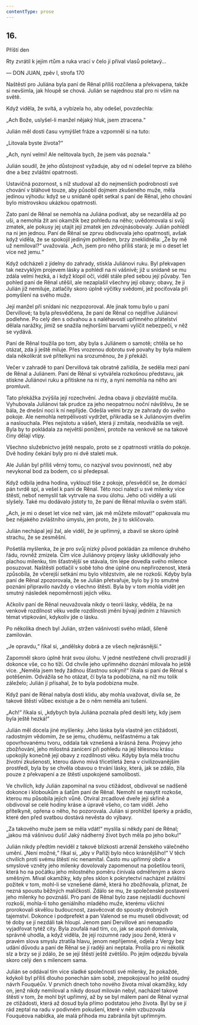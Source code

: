 ```yaml
---
contentType: prose
---
```


## 16.  
Příští den

Rty zvrátil k jejím rtům a ruka vrací v čelo jí příval vlasů poletavý…

— DON JUAN, zpěv I, strofa 170

Naštěstí pro Juliána byla paní de Rênal příliš rozčilena a překvapena, takže si nevšimla, jak hloupě se chová. Julián se najednou stal pro ni vším na světě.

Když viděla, že svítá, a vybízela ho, aby odešel, povzdechla:

„Ach Bože, uslyšel-li manžel nějaký hluk, jsem ztracena.“

Julián měl dosti času vymýšlet fráze a vzpomněl si na tuto:

„Litovala byste života?“

„Ach, nyní velmi! Ale nelitovala bych, že jsem vás poznala.“

Julián soudil, že jeho důstojnost vyžaduje, aby od ní odešel teprve za bílého dne a bez zvláštní opatrnosti.

Ustavičná pozornost, s níž studoval až do nejmenších podrobností své chování v bláhové touze, aby působil dojmem zkušeného muže, měla jedinou výhodu: když se u snídaně opět setkal s paní de Rênal, jeho chování bylo mistrovskou ukázkou opatrnosti.

Zato paní de Rênal se nemohla na Juliána podívat, aby se nezarděla až po uši, a nemohla žít ani okamžik bez pohledu na něho; uvědomovala si svůj zmatek, ale pokusy jej utajit její zmatek jen zdvojnásobovaly. Julián pohlédl na ni jen jednou. Paní de Rênal se zprvu obdivovala jeho opatrnosti, avšak když viděla, že se spokojil jediným pohledem, brzy zneklidněla: „Že by mě už nemiloval?“ uvažovala. „Ach, jsem pro něho příliš stará; je mi o deset let více než jemu.“

Když odcházeli z jídelny do zahrady, stiskla Juliánovi ruku. Byl překvapen tak nezvyklým projevem lásky a pohlédl na ni vášnivě; již u snídaně se mu zdála velmi hezká, a i když klopil oči, viděl stále před sebou její půvaby. Ten pohled paní de Rênal utěšil, ale nezaplašil všechny její obavy; obavy, že ji Julián již nemiluje, zatlačily skoro úplně výčitky svědomí, jež pociťovala při pomyšlení na svého muže.

Její manžel při snídani nic nezpozoroval. Ale jinak tomu bylo u paní Dervillové; ta byla přesvědčena, že paní de Rênal co nejdříve Juliánovi podlehne. Po celý den s odvahou a s naléhavostí upřímného přátelství dělala narážky, jimiž se snažila nejhoršími barvami vylíčit nebezpečí, v něž se vydává.

Paní de Rênal toužila po tom, aby byla s Juliánem o samotě; chtěla se ho otázat, zda ji ještě miluje. Přes vrozenou dobrotu své povahy by byla málem dala několikrát své přítelkyni na srozuměnou, že jí překáží.

Večer v zahradě to paní Dervillová tak obratně zařídila, že seděla mezi paní de Rênal a Juliánem. Paní de Rênal si vytvářela rozkošnou představu, jak stiskne Juliánovi ruku a přitiskne na ni rty, a nyní nemohla na něho ani promluvit.

Tato překážka zvýšila její rozechvění. Jedna obava ji obzvláště mučila. Vyhubovala Juliánovi tak prudce za jeho neopatrnou noční návštěvu, že se bála, že dnešní noci k ní nepřijde. Odešla velmi brzy ze zahrady do svého pokoje. Ale nemohla netrpělivostí vydržet, přikradla se k Juliánovým dveřím a naslouchala. Přes nejistotu a vášeň, která jí zmítala, neodvážila se vejít. Byla by to pokládala za největší ponížení, protože na venkově se na takové činy dělají vtipy.

Všechno služebnictvo ještě nespalo, proto se z opatrnosti vrátila do pokoje. Dvě hodiny čekání byly pro ni dvě staletí muk.

Ale Julián byl příliš věrný tomu, co nazýval svou povinností, než aby nevykonal bod za bodem, co si předepsal.

Když odbila jedna hodina, vyklouzl tiše z pokoje, přesvědčil se, že domácí pán tvrdě spí, a vešel k paní de Rênal. Této noci nalezl u své milenky více štěstí, neboť nemyslil tak vytrvale na svou úlohu. Jeho oči viděly a uši slyšely. Také mu dodávalo jistoty to, že paní de Rênal mluvila o svém stáří.

„Ach, je mi o deset let více než vám, jak mě můžete milovat!“ opakovala mu bez nějakého zvláštního úmyslu, jen proto, že ji to skličovalo.

Julián nechápal její žal, ale viděl, že je upřímný, a zbavil se skoro úplně strachu, že se zesměšní.

Pošetilá myšlenka, že je pro svůj nízký původ pokládán za milence druhého řádu, rovněž zmizela. Čím více Juliánovy projevy lásky uklidňovaly jeho plachou milenku, tím šťastnější se stávala, tím lépe dovedla svého milence posuzovat. Naštěstí potlačil v sobě toho dne úplně onu nepřirozenost, která způsobila, že včerejší setkání mu bylo vítězstvím, ale ne rozkoší. Kdyby byla paní de Rênal zpozorovala, že se Julián přetvařuje, bylo by ji to smutné poznání připravilo navždy o všechno štěstí. Byla by v tom mohla vidět jen smutný následek nepoměrnosti jejich věku.

Ačkoliv paní de Rênal neuvažovala nikdy o teorii lásky, věděla, že na venkově rozdílnost věku vedle rozdílnosti jmění bývají jedním z hlavních témat vtipkování, kdykoliv jde o lásku.

Po několika dnech byl Julián, stržen vášnivostí svého mládí, šíleně zamilován.

„Je opravdu,“ říkal si, „andělsky dobrá a ze všech nejkrásnější.“

Zapomněl skoro úplně hrát svou úlohu. V jedné nestřežené chvíli prozradil jí dokonce vše, co ho tíží. Od chvíle jeho upřímného doznání milovala ho ještě více. „Neměla jsem tedy žádnou šťastnou sokyni!“ říkala si paní de Rênal s potěšením. Odvážila se ho otázat, čí byla ta podobizna, na níž mu tolik záleželo; Julián jí přísahal, že to byla podobizna muže.

Když paní de Rênal nabyla dosti klidu, aby mohla uvažovat, divila se, že takové štěstí vůbec existuje a že o něm neměla ani tušení.

„Ach!“ říkala si, „kdybych byla Juliána poznala před desíti lety, kdy jsem byla ještě hezká!“

Julián měl docela jiné myšlenky. Jeho láska byla vlastně jen ctižádostí, radostným vědomím, že se jemu, chudému, nešťastnému a tak opovrhovanému tvoru, oddala tak vznešená a krásná žena. Projevy jeho zbožňování, jeho milostná zanícení při pohledu na její tělesnou krásu upokojily konečně její obavy z rozdílnosti věku. Kdyby byla měla trochu životní zkušenosti, kterou dávno mívá třicetiletá žena v civilizovanějším prostředí, byla by se chvěla obavou o trvání lásky, která, jak se zdálo, žila pouze z překvapení a ze štěstí uspokojené samolibosti.

Ve chvílích, kdy Julián zapomínal na svou ctižádost, obdivoval se nadšeně dokonce i kloboukům a šatům paní de Rênal. Nemohl se nasytit rozkoše, kterou mu působila jejich vůně. Otvíral zrcadlové dveře její skříně a obdivoval se celé hodiny kráse a úpravě všeho, co tam viděl. Jeho přítelkyně, opřena o něho, ho pozorovala. Julián si prohlížel šperky a prádlo, které den před svatbou dostává nevěsta do výbavy.

„Za takového muže jsem se měla vdát!“ myslila si někdy paní de Rênal; „jakou má vášnivou duši! Jaký nádherný život bych měla po jeho boku!“

Julián nikdy předtím neviděl z takové blízkosti arzenál ženského válečného umění. „Není možné,“ říkal si, „aby v Paříži bylo něco krásnějšího!“ V těch chvílích proti svému štěstí nic nenamítal. Často mu upřímný obdiv a smyslové vzněty jeho milenky dovolovaly zapomenout na pošetilou teorii, která ho na počátku jeho milostného poměru činívala odměřeným a skoro směšným. Míval okamžiky, kdy přes sklon k pokrytectví nacházel zvláštní požitek v tom, mohl-li se vznešené dámě, která ho zbožňovala, přiznat, že nezná spoustu běžných maličkostí. Zdálo se mu, že společenské postavení jeho milenky ho povznáší. Pro paní de Rênal bylo zase nejsladší duchovní rozkoší, mohla-li toho geniálního mladého muže, kterému všichni prorokovali skvělou budoucnost, zasvěcovat do spousty drobných tajemství. Dokonce i podprefekt a pan Valenod se mu museli obdivovat; od té doby se jí nezdáli tak hloupí. Jenom paní Dervillové ani nenapadlo vyjadřovat tytéž city. Byla zoufalá nad tím, co, jak se aspoň domnívala, správně uhodla, a když viděla, že její rozumné rady jsou ženě, která v pravém slova smyslu ztratila hlavu, jenom nepříjemné, odjela z Vergy bez udání důvodu a paní de Rênal se jí raději ani neptala. Prolila pro ni několik slz a brzy se jí zdálo, že se její štěstí ještě zvětšilo. Po jejím odjezdu bývala skoro celý den s milencem sama.

Julián se oddával tím více sladké společnosti své milenky, že pokaždé, kdykoli byl příliš dlouho ponechán sám sobě, znepokojoval ho ještě osudný návrh Fouquéův. V prvních dnech toho nového života míval okamžiky, kdy on, jenž nikdy nemiloval a nikdy dosud milován nebyl, nacházel takové štěstí v tom, že mohl být upřímný, až by se byl málem paní de Rênal vyznal ze ctižádosti, která až dosud byla přímo podstatou jeho života. Byl by se jí rád zeptal na radu v podivném pokušení, které v něm vzbuzovala Fouquéova nabídka, ale malá příhoda mu zabránila být upřímným.
